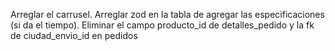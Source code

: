 Arreglar el carrusel.
Arreglar zod en la tabla de agregar las especificaciones (si da el tiempo).
Eliminar el campo producto_id de detalles_pedido y la fk de ciudad_envio_id en pedidos